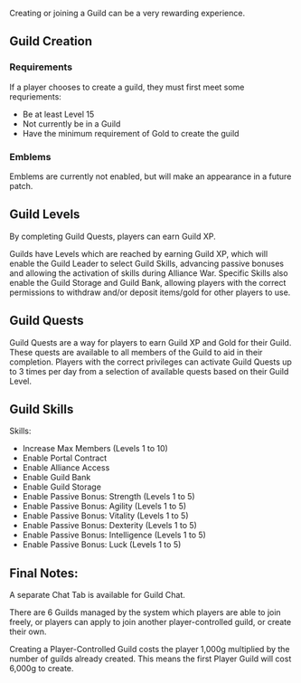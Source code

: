 Creating or joining a Guild can be a very rewarding experience.

## Guild Creation

### Requirements
If a player chooses to create a guild, they must first meet some requriements:

- Be at least Level 15
- Not currently be in a Guild
- Have the minimum requirement of Gold to create the guild

### Emblems
Emblems are currently not enabled, but will make an appearance in a future patch.


## Guild Levels
By completing Guild Quests, players can earn Guild XP.

Guilds have Levels which are reached by earning Guild XP, which will enable the Guild Leader to select Guild Skills, advancing passive bonuses and allowing the activation of skills during Alliance War. Specific Skills also enable the Guild Storage and Guild Bank, allowing players with the correct permissions to withdraw and/or deposit items/gold for other players to use.


## Guild Quests
Guild Quests are a way for players to earn Guild XP and Gold for their Guild. These quests are available to all members of the Guild to aid in their completion. Players with the correct privileges can activate Guild Quests up to 3 times per day from a selection of available quests based on their Guild Level.


## Guild Skills
Skills:

- Increase Max Members (Levels 1 to 10)
- Enable Portal Contract
- Enable Alliance Access
- Enable Guild Bank
- Enable Guild Storage
- Enable Passive Bonus: Strength (Levels 1 to 5)
- Enable Passive Bonus: Agility (Levels 1 to 5)
- Enable Passive Bonus: Vitality (Levels 1 to 5)
- Enable Passive Bonus: Dexterity (Levels 1 to 5)
- Enable Passive Bonus: Intelligence (Levels 1 to 5)
- Enable Passive Bonus: Luck (Levels 1 to 5)


## Final Notes:
A separate Chat Tab is available for Guild Chat.

There are 6 Guilds managed by the system which players are able to join freely, or players can apply to join another player-controlled guild, or create their own.

Creating a Player-Controlled Guild costs the player 1,000g multiplied by the number of guilds already created. This means the first Player Guild will cost 6,000g to create.
